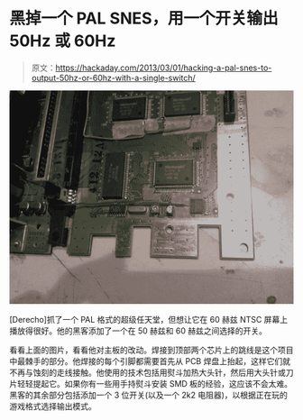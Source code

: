 # 黑掉一个 PAL SNES，用一个开关输出 50Hz 或 60Hz

> 原文：<https://hackaday.com/2013/03/01/hacking-a-pal-snes-to-output-50hz-or-60hz-with-a-single-switch/>

![snes-pal-ntsc-mod](img/fcd119e5ea92ae72445e0e3065e7916e.png)

[Derecho]抓了一个 PAL 格式的超级任天堂，但想让它在 60 赫兹 NTSC 屏幕上播放得很好。他的黑客添加了一个在 50 赫兹和 60 赫兹之间选择的开关。

看看上面的图片，看看他对主板的改动。焊接到顶部两个芯片上的跳线是这个项目中最棘手的部分。他焊接的每个引脚都需要首先从 PCB 焊盘上抬起，这样它们就不再与蚀刻的走线接触。他使用的技术包括用熨斗加热大头针，然后用大头针或刀片轻轻提起它。如果你有一些用手持熨斗安装 SMD 板的经验，这应该不会太难。黑客的其余部分包括添加一个 3 位开关(以及一个 2k2 电阻器)，以根据正在玩的游戏格式选择输出模式。